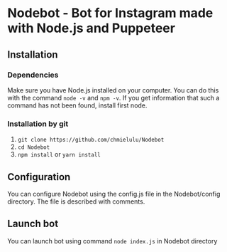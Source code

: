 # Nodebot - Bot for Instagram made with Node.js and Puppeteer

## Installation

### Dependencies

Make sure you have Node.js installed on your computer. 
You can do this with the command `node -v` and `npm -v`.  If you get information that such a command has not been found, install first node.

### Installation by git
 
   1. `git clone https://github.com/chmielulu/Nodebot`
   2. `cd Nodebot`
   3. `npm install` or `yarn install`

## Configuration

You can configure Nodebot using the config.js file in the Nodebot/config directory. The file is described with comments. 

## Launch bot

You can launch bot using command `node index.js` in Nodebot directory
